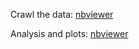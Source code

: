 Crawl the data: [nbviewer](http://nbviewer.ipython.org/github/herrfz/tennis/blob/master/crawl_data.ipynb)

Analysis and plots: [nbviewer](http://nbviewer.ipython.org/github/herrfz/tennis/blob/master/plot_rank.ipynb)
